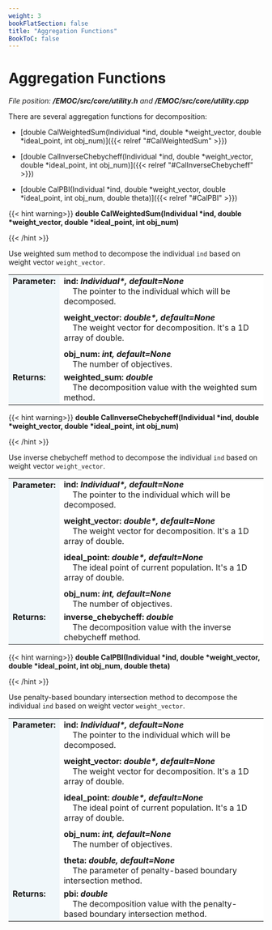 ```yaml
---
weight: 3
bookFlatSection: false
title: "Aggregation Functions"
BookToC: false
---
```

# Aggregation Functions

*File position: **/EMOC/src/core/utility.h** and **/EMOC/src/core/utility.cpp***

<style>
    .emoc_doc_table_title{
        background-color:#F0F7FA;
    }
    .emoc_doc_table_content{
        background-color:#FFFFFF;
        width:100%;
    }
</style>

There are several aggregation functions for decomposition:

- [double CalWeightedSum(Individual *ind, double *weight_vector, double *ideal_point, int obj_num)]({{< relref "#CalWeightedSum" >}})

- [double CalInverseChebycheff(Individual *ind, double *weight_vector, double *ideal_point, int obj_num)]({{< relref "#CalInverseChebycheff" >}})

- [double CalPBI(Individual *ind, double *weight_vector, double *ideal_point, int obj_num, double theta)]({{< relref "#CalPBI" >}})

<div id="CalWeightedSum">

{{< hint warning>}}
**double CalWeightedSum(Individual \*ind, double \*weight_vector, double \*ideal_point, int obj_num)**

{{< /hint >}}

</div>

Use weighted sum method  to decompose the individual `ind` based on weight vector `weight_vector`.

<table class="emoc_doc_table" style="overflow-x: hidden">
    <tbody >
    <tr>
        <td rowspan="2" ALIGN="left" VALIGN="top"  class="emoc_doc_table_title"><strong class="wuhu">Parameter:</strong></td>
    </tr>
    <tr >
        <td class="emoc_doc_table_content">
           <strong>ind: <i>Individual*, default=None</i></strong><br/>&nbsp &nbsp The pointer to the individual which will be decomposed.<div style="line-height:75%;"><br></div>
           <strong>weight_vector: <i>double*, default=None</i></strong><br/>&nbsp &nbsp The weight vector for decomposition. It's a 1D array of double.<div style="line-height:75%;"><br></div>
           <strong>obj_num: <i>int, default=None</i></strong><br/>&nbsp &nbsp The number of objectives.
        </td>
    </tr>
    <tr class="emoc_doc_table_title">
        <td rowspan="2" ALIGN="left" VALIGN="top"  class="emoc_doc_table_title"><strong class="wuhu">Returns:</strong></td>
    </tr>
    <tr >
        <td class="emoc_doc_table_content">
            <strong>weighted_sum: <i>double</i></strong><br/>&nbsp &nbsp The decomposition value with the weighted sum method.
        </td>
    </tr>
    </tbody>
</table>



<div id="CalInverseChebycheff">

{{< hint warning>}}
**double CalInverseChebycheff(Individual \*ind, double \*weight_vector, double \*ideal_point, int obj_num)**

{{< /hint >}}

</div>

Use inverse chebycheff method to decompose the individual `ind` based on weight vector `weight_vector`.

<table class="emoc_doc_table" style="overflow-x: hidden">
    <tbody >
    <tr>
        <td rowspan="2" ALIGN="left" VALIGN="top"  class="emoc_doc_table_title"><strong class="wuhu">Parameter:</strong></td>
    </tr>
    <tr >
        <td class="emoc_doc_table_content">
           <strong>ind: <i>Individual*, default=None</i></strong><br/>&nbsp &nbsp The pointer to the individual which will be decomposed.<div style="line-height:75%;"><br></div>
           <strong>weight_vector: <i>double*, default=None</i></strong><br/>&nbsp &nbsp The weight vector for decomposition. It's a 1D array of double.<div style="line-height:75%;"><br></div>
           <strong>ideal_point: <i>double*, default=None</i></strong><br/>&nbsp &nbsp The ideal point of current population. It's a 1D array of double.<div style="line-height:75%;"><br></div>
           <strong>obj_num: <i>int, default=None</i></strong><br/>&nbsp &nbsp The number of objectives.
        </td>
    </tr>
    <tr class="emoc_doc_table_title">
        <td rowspan="2" ALIGN="left" VALIGN="top"  class="emoc_doc_table_title"><strong class="wuhu">Returns:</strong></td>
    </tr>
    <tr >
        <td class="emoc_doc_table_content">
            <strong>inverse_chebycheff: <i>double</i></strong><br/>&nbsp &nbsp The decomposition value with the inverse chebycheff method.
        </td>
    </tr>
    </tbody>
</table>



<div id="CalPBI">

{{< hint warning>}}
**double CalPBI(Individual \*ind, double \*weight_vector, double \*ideal_point, int obj_num, double theta)**

{{< /hint >}}

</div>

Use penalty-based boundary intersection method to decompose the individual `ind` based on weight vector `weight_vector`.

<table class="emoc_doc_table" style="overflow-x: hidden">
    <tbody >
    <tr>
        <td rowspan="2" ALIGN="left" VALIGN="top"  class="emoc_doc_table_title"><strong class="wuhu">Parameter:</strong></td>
    </tr>
    <tr >
        <td class="emoc_doc_table_content">
           <strong>ind: <i>Individual*, default=None</i></strong><br/>&nbsp &nbsp The pointer to the individual which will be decomposed.<div style="line-height:75%;"><br></div>
           <strong>weight_vector: <i>double*, default=None</i></strong><br/>&nbsp &nbsp The weight vector for decomposition. It's a 1D array of double.<div style="line-height:75%;"><br></div>
           <strong>ideal_point: <i>double*, default=None</i></strong><br/>&nbsp &nbsp The ideal point of current population. It's a 1D array of double.<div style="line-height:75%;"><br></div>
           <strong>obj_num: <i>int, default=None</i></strong><br/>&nbsp &nbsp The number of objectives.<div style="line-height:75%;"><br></div>
           <strong>theta: <i>double, default=None</i></strong><br/>&nbsp &nbsp The parameter of penalty-based boundary intersection method.
        </td>
    </tr>
    <tr class="emoc_doc_table_title">
        <td rowspan="2" ALIGN="left" VALIGN="top"  class="emoc_doc_table_title"><strong class="wuhu">Returns:</strong></td>
    </tr>
    <tr >
        <td class="emoc_doc_table_content">
            <strong>pbi: <i>double</i></strong><br/>&nbsp &nbsp The decomposition value with the penalty-based boundary intersection method.
        </td>
    </tr>
    </tbody>
</table>

